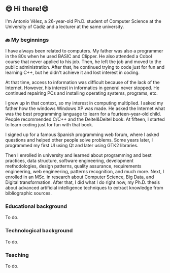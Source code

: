 ## 😄 Hi there!😄
I'm Antonio Vélez, a 26-year-old Ph.D. student of Computer Science at the University of Cádiz and a lecturer at the same university.

### 🔙 My beginnings
I have always been related to computers. My father was also a programmer in the 80s when he used BASIC and Clipper. He also attended a Cobol course that never applied to his job. Then, he left the job and moved to the public administration. After that, he continued trying to code just for fun and learning C++, but he didn't achieve it and lost interest in coding.

At that time, access to information was difficult because of the lack of the Internet. However, his interest in informatics in general never stopped. He continued repairing PCs and installing operating systems, programs, etc.

I grew up in that context, so my interest in computing multiplied. I asked my father how the windows Windows XP was made. He asked the Internet what was the best programming language to learn for a fourteen-year-old child. People recommended C/C++ and the Deitel&Deitel book. At fifteen, I started to learn coding just for fun with that book.

I signed up for a famous Spanish programming web forum, where I asked questions and helped other people solve problems. Some years later, I programmed my first UI using Qt and later using GTK2 libraries.

Then I enrolled in university and learned about programming and best practices, data structure, software engineering, development methodologies, design patterns, quality assurance, requirements engineering, web engineering, patterns recognition, and much more. Next, I enrolled in an MSc. in research about Computer Science, Big Data, and Digital transformation. After that, I did what I do right now, my Ph.D. thesis about advanced artificial intelligence techniques to extract knowledge from bibliographic sources.

### Educational background
To do.
### Technological background
To do.
### Teaching
To do.


<!--
**avleze/avleze** is a ✨ _special_ ✨ repository because its `README.md` (this file) appears on your GitHub profile.

Here are some ideas to get you started:

- 🔭 I’m currently working on ...
- 🌱 I’m currently learning ...
- 👯 I’m looking to collaborate on ...
- 🤔 I’m looking for help with ...
- 💬 Ask me about ...
- 📫 How to reach me: ...
- 😄 Pronouns: ...
- ⚡ Fun fact: ...
-->
